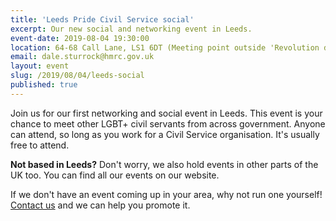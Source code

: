```yaml
---
title: 'Leeds Pride Civil Service social'
excerpt: Our new social and networking event in Leeds.
event-date: 2019-08-04 19:30:00
location: 64-68 Call Lane, LS1 6DT (Meeting point outside 'Revolution de Cuba' after the Pride march)
email: dale.sturrock@hmrc.gov.uk
layout: event
slug: /2019/08/04/leeds-social
published: true
---
```

Join us for our first networking and social event in Leeds. This event is your chance to meet other LGBT+ civil servants from across government. Anyone can attend, so long as you work for a Civil Service organisation. It's usually free to attend.

**Not based in Leeds?** Don't worry, we also hold events in other parts of the UK too. You can find all our events on our website.

If we don't have an event coming up in your area, why not run one yourself! [Contact us](/about/contact-us/) and we can help you promote it.
